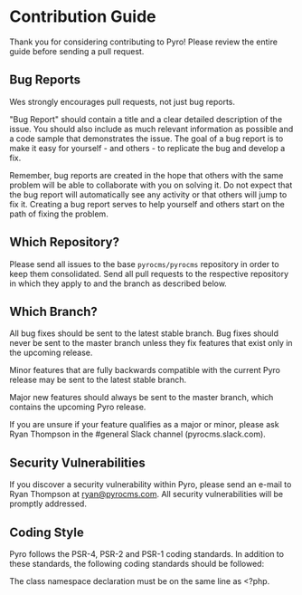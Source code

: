 # Contribution Guide

Thank you for considering contributing to Pyro! Please review the entire guide before sending a pull request.

## Bug Reports

Wes strongly encourages pull requests, not just bug reports.

"Bug Report" should contain a title and a clear detailed description of the issue. You should also include as much relevant information as possible and a code sample that demonstrates the issue. The goal of a bug report is to make it easy for yourself - and others - to replicate the bug and develop a fix.

Remember, bug reports are created in the hope that others with the same problem will be able to collaborate with you on solving it. Do not expect that the bug report will automatically see any activity or that others will jump to fix it. Creating a bug report serves to help yourself and others start on the path of fixing the problem.


## Which Repository?

Please send all issues to the base `pyrocms/pyrocms` repository in order to keep them consolidated. Send all pull requests to the respective repository in which they apply to and the branch as described below.


## Which Branch?

All bug fixes should be sent to the latest stable branch. Bug fixes should never be sent to the master branch unless they fix features that exist only in the upcoming release.

Minor features that are fully backwards compatible with the current Pyro release may be sent to the latest stable branch.

Major new features should always be sent to the master branch, which contains the upcoming Pyro release.

If you are unsure if your feature qualifies as a major or minor, please ask Ryan Thompson in the #general Slack channel (pyrocms.slack.com).


## Security Vulnerabilities

If you discover a security vulnerability within Pyro, please send an e-mail to Ryan Thompson at ryan@pyrocms.com. All security vulnerabilities will be promptly addressed.


## Coding Style

Pyro follows the PSR-4, PSR-2 and PSR-1 coding standards. In addition to these standards, the following coding standards should be followed:

The class namespace declaration must be on the same line as <?php.
